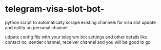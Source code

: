 # telegram-visa-slot-bot-
python script to automatically scrape existing channels for visa slot update and notify on personal channel 

udpate config file with your telegram bot settings and other details like contact no, sender channel, receiver channel and you will be good to go
